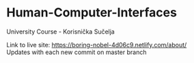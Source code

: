 # Human-Computer-Interfaces
University Course - Korisnička Sučelja

Link to live site: https://boring-nobel-4d06c9.netlify.com/about/  
Updates with each new commit on master branch